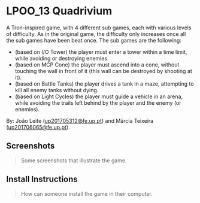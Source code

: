 # LPOO_13 Quadrivium

A Tron-inspired game, with 4 different sub games, each with various levels of difficulty. As in the original game, the difficulty only increases once all the sub games have been beat once. The sub games are the following:
- (based on I/O Tower) the player must enter a tower within a time limit, while avoiding or destroying enemies.
- (based on MCP Cone) the player must ascend into a cone, without touching the wall in front of it (this wall can be destroyed by shooting at it).
- (based on Battle Tanks) the player drives a tank in a maze, attempting to kill all enemy tanks without dying.
- (based on Light Cycles) the player must guide a vehicle in an arena, while avoiding the trails left behind by the player and the enemy (or enemies).

By: João Leite (up201705312@fe.up.pt) and Márcia Teixeira (up201706065@fe.up.pt).

## Screenshots

> Some screenshots that illustrate the game.

## Install Instructions

> How can someone install the game in their computer.
